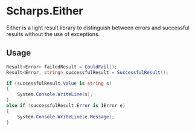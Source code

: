 # Scharps.Either

Either is a light result library to distinguish between errors and successful results without the use of exceptions.

## Usage

```csharp
Result<Error> failedResult = CouldFail();
Result<Error, string> successfulResult = SuccessfulResult();

if (successfulResult.Value is string s)
{
    System.Console.WriteLine(s);
}
else if (successfulResult.Error is IError e)
{
    System.Console.WriteLine(e.Message);
}
```
